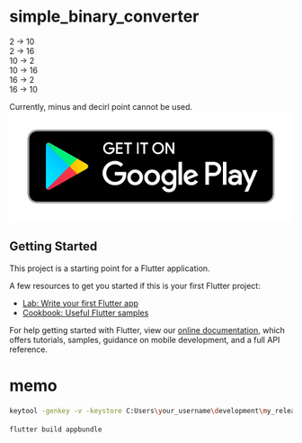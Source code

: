 # simple_binary_converter

2 -> 10  
2 -> 16  
10 -> 2  
10 -> 16  
16 -> 2  
16 -> 10

Currently, minus and decirl point cannot be used.
<a href='https://play.google.com/store/apps/details?id=com.unkomorasi01.simple_binary_converter&pcampaignid=pcampaignidMKT-Other-global-all-co-prtnr-py-PartBadge-Mar2515-1'><img alt='Get it on Google Play' src='doc/google-play-badge.png'/></a>

## Getting Started

This project is a starting point for a Flutter application.

A few resources to get you started if this is your first Flutter project:

- [Lab: Write your first Flutter app](https://flutter.dev/docs/get-started/codelab)
- [Cookbook: Useful Flutter samples](https://flutter.dev/docs/cookbook)

For help getting started with Flutter, view our
[online documentation](https://flutter.dev/docs), which offers tutorials,
samples, guidance on mobile development, and a full API reference.

# memo

```sh
keytool -genkey -v -keystore C:Users\your_username\development\my_release_key.jks -keyalg RSA -keysize 2048 -validity 10000 -alias key

flutter build appbundle
```
